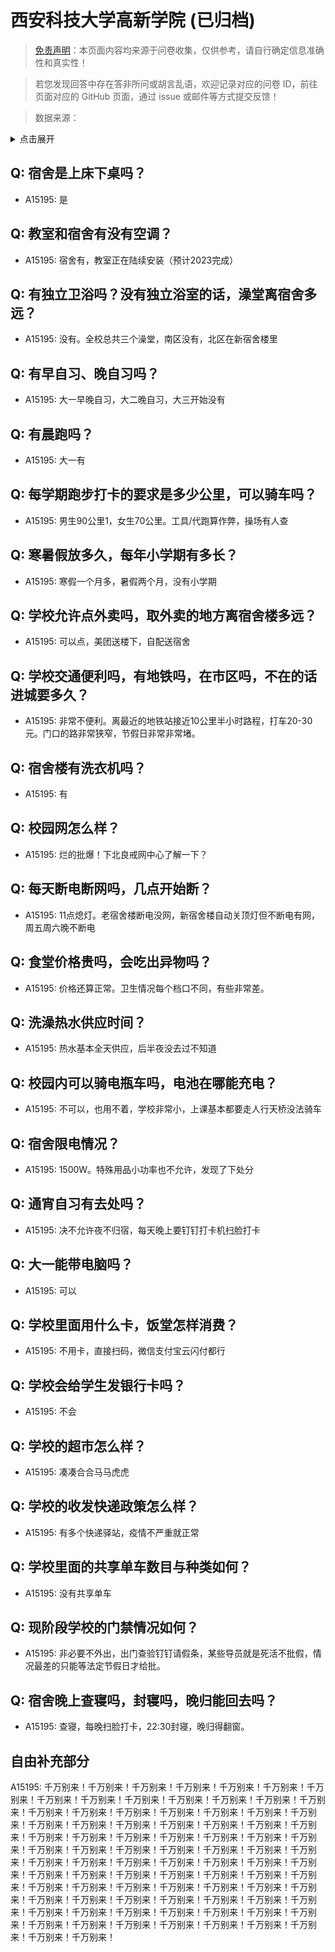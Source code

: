 # 西安科技大学高新学院 (已归档)

> [免责声明](https://colleges.chat/#_3)：本页面内容均来源于问卷收集，仅供参考，请自行确定信息准确性和真实性！

> 若您发现回答中存在答非所问或胡言乱语，欢迎记录对应的问卷 ID，前往页面对应的 GitHub 页面，通过 issue 或邮件等方式提交反馈！

> 数据来源：

<details><summary>点击展开</summary>
<ul>
<li>A15195: 匿名 (2022 年 07 月)</li>
</ul>
</details>

## Q: 宿舍是上床下桌吗？

- A15195: 是

## Q: 教室和宿舍有没有空调？

- A15195: 宿舍有，教室正在陆续安装（预计2023完成）

## Q: 有独立卫浴吗？没有独立浴室的话，澡堂离宿舍多远？

- A15195: 没有。全校总共三个澡堂，南区没有，北区在新宿舍楼里

## Q: 有早自习、晚自习吗？

- A15195: 大一早晚自习，大二晚自习，大三开始没有

## Q: 有晨跑吗？

- A15195: 大一有

## Q: 每学期跑步打卡的要求是多少公里，可以骑车吗？

- A15195: 男生90公里1，女生70公里。工具/代跑算作弊，操场有人查

## Q: 寒暑假放多久，每年小学期有多长？

- A15195: 寒假一个月多，暑假两个月，没有小学期

## Q: 学校允许点外卖吗，取外卖的地方离宿舍楼多远？

- A15195: 可以点，美团送楼下，自配送宿舍

## Q: 学校交通便利吗，有地铁吗，在市区吗，不在的话进城要多久？

- A15195: 非常不便利。离最近的地铁站接近10公里半小时路程，打车20-30元。门口的路非常狭窄，节假日非常非常堵。

## Q: 宿舍楼有洗衣机吗？

- A15195: 有

## Q: 校园网怎么样？

- A15195: 烂的批爆！下北良戒网中心了解一下？

## Q: 每天断电断网吗，几点开始断？

- A15195: 11点熄灯。老宿舍楼断电没网，新宿舍楼自动关顶灯但不断电有网，周五周六晚不断电

## Q: 食堂价格贵吗，会吃出异物吗？

- A15195: 价格还算正常。卫生情况每个档口不同，有些非常差。

## Q: 洗澡热水供应时间？

- A15195: 热水基本全天供应，后半夜没去过不知道

## Q: 校园内可以骑电瓶车吗，电池在哪能充电？

- A15195: 不可以，也用不着，学校非常小，上课基本都要走人行天桥没法骑车

## Q: 宿舍限电情况？

- A15195: 1500W。特殊用品小功率也不允许，发现了下处分

## Q: 通宵自习有去处吗？

- A15195: 决不允许夜不归宿，每天晚上要钉钉打卡机扫脸打卡

## Q: 大一能带电脑吗？

- A15195: 可以

## Q: 学校里面用什么卡，饭堂怎样消费？

- A15195: 不用卡，直接扫码，微信支付宝云闪付都行

## Q: 学校会给学生发银行卡吗？

- A15195: 不会

## Q: 学校的超市怎么样？

- A15195: 凑凑合合马马虎虎

## Q: 学校的收发快递政策怎么样？

- A15195: 有多个快递驿站，疫情不严重就正常

## Q: 学校里面的共享单车数目与种类如何？

- A15195: 没有共享单车

## Q: 现阶段学校的门禁情况如何？

- A15195: 非必要不外出，出门查验钉钉请假条，某些导员就是死活不批假，情况最差的只能等法定节假日才给批。

## Q: 宿舍晚上查寝吗，封寝吗，晚归能回去吗？

- A15195: 查寝，每晚扫脸打卡，22:30封寝，晚归得翻窗。

## 自由补充部分

A15195: 千万别来！千万别来！千万别来！千万别来！千万别来！千万别来！千万别来！千万别来！千万别来！千万别来！千万别来！千万别来！千万别来！千万别来！千万别来！千万别来！千万别来！千万别来！千万别来！千万别来！千万别来！千万别来！千万别来！千万别来！千万别来！千万别来！千万别来！千万别来！千万别来！千万别来！千万别来！千万别来！千万别来！千万别来！千万别来！千万别来！千万别来！千万别来！千万别来！千万别来！千万别来！千万别来！千万别来！千万别来！千万别来！千万别来！千万别来！千万别来！千万别来！千万别来！千万别来！千万别来！千万别来！千万别来！千万别来！千万别来！千万别来！千万别来！千万别来！千万别来！千万别来！千万别来！千万别来！千万别来！千万别来！千万别来！千万别来！千万别来！千万别来！千万别来！千万别来！千万别来！千万别来！千万别来！千万别来！千万别来！千万别来！千万别来！千万别来！千万别来！千万别来！千万别来！千万别来！千万别来！千万别来！千万别来！